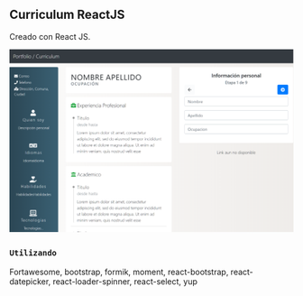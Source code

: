 ## Curriculum ReactJS

Creado con React JS.

![Home](/screenshots/react-cv.png "Dashboard de ingreso de información")

### `Utilizando`

Fortawesome,
bootstrap,
formik,
moment,
react-bootstrap,
react-datepicker,
react-loader-spinner,
react-select,
yup

